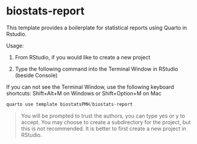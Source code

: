 
<!-- README.md is generated from README.Rmd. Please edit that file -->

# biostats-report

This template provides a boilerplate for statistical reports using
Quarto in Rstudio.

Usage:

1.  From RStudio, if you would like to create a new project

2.  Type the following command into the Terminal Window in RStudio
    (beside Console)

If you can not see the Terminal Window, use the following keyboard
shortcuts: Shift+Alt+M on Windows or Shift+Option+M on Mac

``` r
quarto use template biostatsPMH/biostats-report
```

> You will be prompted to trust the authors, you can type yes or y to
> accept. You may choose to create a subdirectory for the project, but
> this is not recommended. It is better to first create a new project in
> RStudio.
